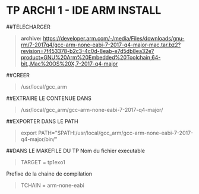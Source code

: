 # TP ARCHI 1 - IDE ARM INSTALL

##TELECHARGER 
> **archive:**
> https://developer.arm.com/-/media/Files/downloads/gnu-rm/7-2017q4/gcc-arm-none-eabi-7-2017-q4-major-mac.tar.bz2?revision=7f453378-b2c3-4c0d-8eab-e7d5db8ea32e?product=GNU%20Arm%20Embedded%20Toolchain,64-bit,,Mac%20OS%20X,7-2017-q4-major


##CREER
> /usr/local/gcc_arm

##EXTRAIRE LE CONTENUE DANS 
> /usr/local/gcc_arm/gcc-arm-none-eabi-7-2017-q4-major/

##EXPORTER DANS LE PATH
> export PATH="$PATH:/usr/local/gcc_arm/gcc-arm-none-eabi-7-2017-q4-major/bin/"

##DANS LE MAKEFILE DU TP
Nom du fichier executable
> TARGET = tp1exo1

Prefixe de la chaine de compilation
> TCHAIN = arm-none-eabi
